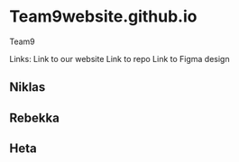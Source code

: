 # Team9website.github.io
Team9

Links:
Link to our website
Link to repo 
Link to Figma design 

Niklas
-
Rebekka
-
Heta
-


